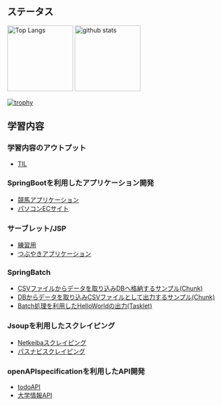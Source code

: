 ## ステータス

<p align="left"> 
  <img alt="Top Langs" height="150px" src="https://github-readme-stats.vercel.app/api/top-langs/?username=RyoyaToba&layout=compact&show_icons=true&theme=chalk" />
  <img alt="github stats" height="150px" src="https://github-readme-stats.vercel.app/api?username=RyoyaToba&theme=chalk&show_icons=ture" />
</p>

[![trophy](https://github-profile-trophy.vercel.app/?username=RyoyaToba&margin-w=20)](https://github.com/ryo-ma/github-profile-trophy)


## 学習内容

### 学習内容のアウトプット

* [TIL](https://github.com/RyoyaToba/TIL)

### SpringBootを利用したアプリケーション開発

* [競馬アプリケーション](https://github.com/RyoyaToba/horse)
* [パソコンECサイト](https://github.com/RyoyaToba/ECsite_PC)

### サーブレット/JSP

* [練習用](https://github.com/RyoyaToba/servlet_JSP_practice)
* [つぶやきアプリケーション](https://github.com/RyoyaToba/sample_servletJSP_Tsubuyaki)

### SpringBatch

* [CSVファイルからデータを取り込みDBへ格納するサンプル(Chunk)](https://github.com/RyoyaToba/springBatchChunkCsvInport)
* [DBからデータを取り込みCSVファイルとして出力するサンプル(Chunk)](https://github.com/RyoyaToba/springBatchChunkCsvExport)
* [Batch処理を利用したHelloWorldの出力(Tasklet)](https://github.com/RyoyaToba/springBatch_HelloWorldTasklet)

### Jsoupを利用したスクレイピング

* [Netkeibaスクレイピング](https://github.com/RyoyaToba/netkeiba_scraping)
* [パスナビスクレイピング](https://github.com/RyoyaToba/pasnavi_scraping)

### openAPIspecificationを利用したAPI開発

* [todoAPI](https://github.com/RyoyaToba/todoAPI_Practice)
* [大学情報API](https://github.com/RyoyaToba/university_API)
